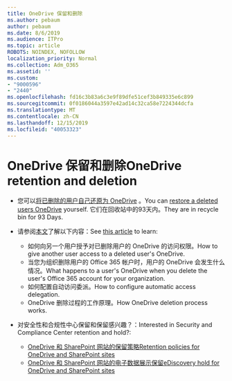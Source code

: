 ```yaml
---
title: OneDrive 保留和删除
ms.author: pebaum
author: pebaum
ms.date: 8/6/2019
ms.audience: ITPro
ms.topic: article
ROBOTS: NOINDEX, NOFOLLOW
localization_priority: Normal
ms.collection: Adm_O365
ms.assetid: ''
ms.custom:
- "9000596"
- "2440"
ms.openlocfilehash: fd16c3b83a6c3e9f89dfe51cef3b849335e6c899
ms.sourcegitcommit: 0f0186044a3597e42ad14c32ca58e7224344dcfa
ms.translationtype: MT
ms.contentlocale: zh-CN
ms.lasthandoff: 12/15/2019
ms.locfileid: "40053323"
---
```

# <a name="onedrive-retention-and-deletion"></a><span data-ttu-id="03678-102">OneDrive 保留和删除</span><span class="sxs-lookup"><span data-stu-id="03678-102">OneDrive retention and deletion</span></span>

- <span data-ttu-id="03678-103">您可以[将已删除的用户自己还原为 OneDrive](https://docs.microsoft.com/onedrive/restore-deleted-onedrive) 。</span><span class="sxs-lookup"><span data-stu-id="03678-103">You can [restore a deleted users OneDrive](https://docs.microsoft.com/onedrive/restore-deleted-onedrive) yourself.</span></span> <span data-ttu-id="03678-104">它们在回收站中的93天内。</span><span class="sxs-lookup"><span data-stu-id="03678-104">They are in recycle bin for 93 Days.</span></span> 

- <span data-ttu-id="03678-105">请参阅[本文](https://docs.microsoft.com/onedrive/restore-deleted-onedrive)了解以下内容：</span><span class="sxs-lookup"><span data-stu-id="03678-105">See [this article](https://docs.microsoft.com/onedrive/restore-deleted-onedrive) to learn:</span></span>
    - <span data-ttu-id="03678-106">如何向另一个用户授予对已删除用户的 OneDrive 的访问权限。</span><span class="sxs-lookup"><span data-stu-id="03678-106">How to give another user access to a deleted user's OneDrive.</span></span>
    - <span data-ttu-id="03678-107">当您为组织删除用户的 Office 365 帐户时，用户的 OneDrive 会发生什么情况。</span><span class="sxs-lookup"><span data-stu-id="03678-107">What happens to a user's OneDrive when you delete the user's Office 365 account for your organization.</span></span>
    - <span data-ttu-id="03678-108">如何配置自动访问委派。</span><span class="sxs-lookup"><span data-stu-id="03678-108">How to configure automatic access delegation.</span></span>
    - <span data-ttu-id="03678-109">OneDrive 删除过程的工作原理。</span><span class="sxs-lookup"><span data-stu-id="03678-109">How OneDrive deletion process works.</span></span>

- <span data-ttu-id="03678-110">对安全性和合规性中心保留和保留感兴趣？：</span><span class="sxs-lookup"><span data-stu-id="03678-110">Interested in Security and Compliance Center retention and hold?:</span></span>
    - [<span data-ttu-id="03678-111">OneDrive 和 SharePoint 网站的保留策略</span><span class="sxs-lookup"><span data-stu-id="03678-111">Retention policies for OneDrive and SharePoint sites</span></span>](https://docs.microsoft.com/office365/securitycompliance/retention-policies?redirectSourcePath=%252farticle%252f5e377752-700d-4870-9b6d-12bfc12d2423#content-in-onedrive-accounts-and-sharepoint-sites)
    - [<span data-ttu-id="03678-112">OneDrive 和 SharePoint 网站的电子数据展示保留</span><span class="sxs-lookup"><span data-stu-id="03678-112">eDiscovery hold for OneDrive and SharePoint sites</span></span>](https://docs.microsoft.com/office365/securitycompliance/ediscovery-cases#step-4-place-content-locations-on-hold)



